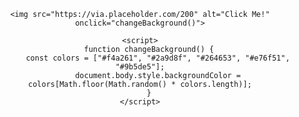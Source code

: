 <!DOCTYPE html>
<html lang="en">
<head>
    <meta charset="UTF-8">
    <meta name="viewport" content="width=device-width, initial-scale=1.0">
    <title>Change Background on Image Click</title>
    <style>
        body {
            text-align: center;
            padding: 50px;
            transition: background-color 0.5s ease;
        }
        img {
            cursor: pointer;
            width: 200px;
        }
    </style>
</head>
<body>

    <img src="https://via.placeholder.com/200" alt="Click Me!" onclick="changeBackground()">

    <script>
        function changeBackground() {
            const colors = ["#f4a261", "#2a9d8f", "#264653", "#e76f51", "#9b5de5"];
            document.body.style.backgroundColor = colors[Math.floor(Math.random() * colors.length)];
        }
    </script>

</body>
</html>
